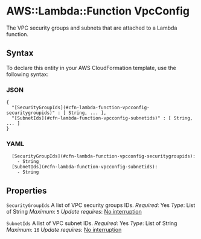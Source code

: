 # AWS::Lambda::Function VpcConfig<a name="aws-properties-lambda-function-vpcconfig"></a>

The VPC security groups and subnets that are attached to a Lambda function\.

## Syntax<a name="aws-properties-lambda-function-vpcconfig-syntax"></a>

To declare this entity in your AWS CloudFormation template, use the following syntax:

### JSON<a name="aws-properties-lambda-function-vpcconfig-syntax.json"></a>

```
{
  "[SecurityGroupIds](#cfn-lambda-function-vpcconfig-securitygroupids)" : [ String, ... ],
  "[SubnetIds](#cfn-lambda-function-vpcconfig-subnetids)" : [ String, ... ]
}
```

### YAML<a name="aws-properties-lambda-function-vpcconfig-syntax.yaml"></a>

```
  [SecurityGroupIds](#cfn-lambda-function-vpcconfig-securitygroupids):
    - String
  [SubnetIds](#cfn-lambda-function-vpcconfig-subnetids):
    - String
```

## Properties<a name="aws-properties-lambda-function-vpcconfig-properties"></a>

`SecurityGroupIds`  <a name="cfn-lambda-function-vpcconfig-securitygroupids"></a>
A list of VPC security groups IDs\.
*Required*: Yes
*Type*: List of String
*Maximum*: `5`
*Update requires*: [No interruption](https://docs.aws.amazon.com/AWSCloudFormation/latest/UserGuide/using-cfn-updating-stacks-update-behaviors.html#update-no-interrupt)

`SubnetIds`  <a name="cfn-lambda-function-vpcconfig-subnetids"></a>
A list of VPC subnet IDs\.
*Required*: Yes
*Type*: List of String
*Maximum*: `16`
*Update requires*: [No interruption](https://docs.aws.amazon.com/AWSCloudFormation/latest/UserGuide/using-cfn-updating-stacks-update-behaviors.html#update-no-interrupt)
